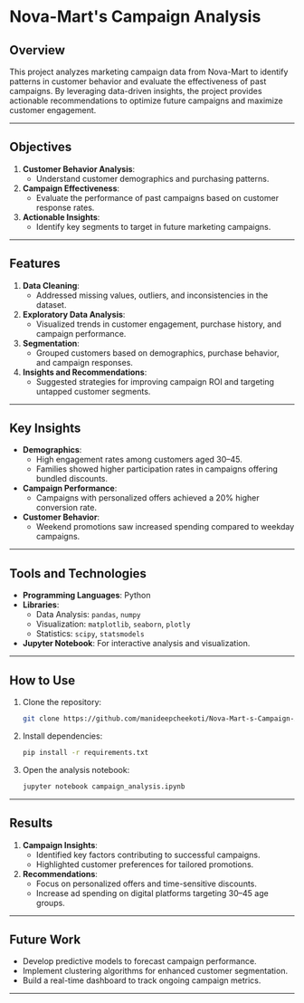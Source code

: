 # Nova-Mart's Campaign Analysis

## Overview
This project analyzes marketing campaign data from Nova-Mart to identify patterns in customer behavior and evaluate the effectiveness of past campaigns. By leveraging data-driven insights, the project provides actionable recommendations to optimize future campaigns and maximize customer engagement.

---

## Objectives
1. **Customer Behavior Analysis**:
   - Understand customer demographics and purchasing patterns.
2. **Campaign Effectiveness**:
   - Evaluate the performance of past campaigns based on customer response rates.
3. **Actionable Insights**:
   - Identify key segments to target in future marketing campaigns.

---

## Features
1. **Data Cleaning**:
   - Addressed missing values, outliers, and inconsistencies in the dataset.
2. **Exploratory Data Analysis**:
   - Visualized trends in customer engagement, purchase history, and campaign performance.
3. **Segmentation**:
   - Grouped customers based on demographics, purchase behavior, and campaign responses.
4. **Insights and Recommendations**:
   - Suggested strategies for improving campaign ROI and targeting untapped customer segments.

---

## Key Insights
- **Demographics**:
  - High engagement rates among customers aged 30–45.
  - Families showed higher participation rates in campaigns offering bundled discounts.
- **Campaign Performance**:
  - Campaigns with personalized offers achieved a 20% higher conversion rate.
- **Customer Behavior**:
  - Weekend promotions saw increased spending compared to weekday campaigns.

---

## Tools and Technologies
- **Programming Languages**: Python
- **Libraries**:
  - Data Analysis: `pandas`, `numpy`
  - Visualization: `matplotlib`, `seaborn`, `plotly`
  - Statistics: `scipy`, `statsmodels`
- **Jupyter Notebook**: For interactive analysis and visualization.

---

## How to Use
1. Clone the repository:
   ```bash
   git clone https://github.com/manideepcheekoti/Nova-Mart-s-Campaign-Analysis.git
   ```
2. Install dependencies:
   ```bash
   pip install -r requirements.txt
   ```
3. Open the analysis notebook:
   ```bash
   jupyter notebook campaign_analysis.ipynb
   ```

---

## Results
1. **Campaign Insights**:
   - Identified key factors contributing to successful campaigns.
   - Highlighted customer preferences for tailored promotions.
2. **Recommendations**:
   - Focus on personalized offers and time-sensitive discounts.
   - Increase ad spending on digital platforms targeting 30–45 age groups.

---

## Future Work
- Develop predictive models to forecast campaign performance.
- Implement clustering algorithms for enhanced customer segmentation.
- Build a real-time dashboard to track ongoing campaign metrics.

---







